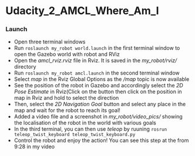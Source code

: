 # Udacity_2_AMCL_Where_Am_I

### Launch

- Open three terminal windows
- Run `roslaunch my_robot world.launch` in the first terminal window to open the Gazebo world with robot and RViz
- Open the *amcl_rviz.rviz* file in Rviz. It is saved in the *my_robot/rviz/* directory
- Run `roslaunch my_robot amcl.launch` in the second terminal window
- Select *map* in the Rviz Global Options as the */map* topic is now available
- See the position of the robot in Gazebo and accordingly select the *2D Pose Estimate* in Rviz(Click on the button then click on the position in map in Rviz and hold to select the direction
- Then, select the *2D Navigation Goal* button and select any place in the map and wait for the robot to reach its goal!
- Added a video file and a screenshot in *my_robot/video_pics/* showing the localisation of the robot in the world with various goals
- In the third terminal, you can then use *teleop* by ruuning `rosrun teleop_twist_keyboard teleop_twist_keyboard.py`
- Control the robot and enjoy the action! You can see this step at the from 9:28 in my video



